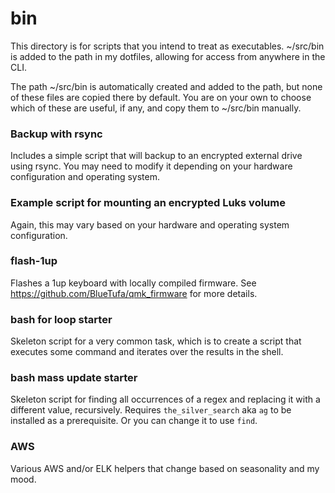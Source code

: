 # bin
This directory is for scripts that you intend to treat as executables.  ~/src/bin is added to the path in my dotfiles, allowing for access from anywhere in the CLI. 

The path ~/src/bin is automatically created and added to the path, but none of these files are copied there by default.  You are on your own to choose which of these are useful, if any, and copy them to ~/src/bin manually.

### Backup with rsync
Includes a simple script that will backup to an encrypted external drive using rsync.  You may need to modify it depending on your hardware configuration and operating system.

### Example script for mounting an encrypted Luks volume
Again, this may vary based on your hardware and operating system configuration.

### flash-1up
Flashes a 1up keyboard with locally compiled firmware.  See https://github.com/BlueTufa/qmk_firmware for more details.

### bash for loop starter
Skeleton script for a very common task, which is to create a script that executes some command and iterates over the results in the shell.  

### bash mass update starter
Skeleton script for finding all occurrences of a regex and replacing it with a different value, recursively.  Requires `the_silver_search` aka `ag` to be installed as a prerequisite.  Or you can change it to use `find`.

### AWS
Various AWS and/or ELK helpers that change based on seasonality and my mood.

